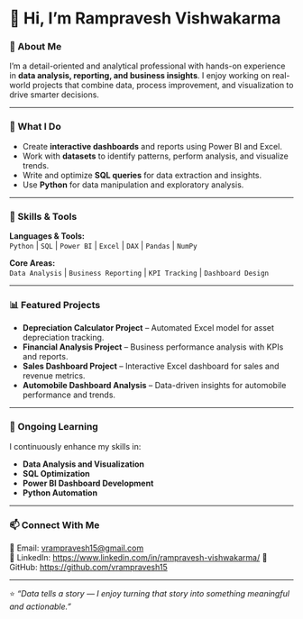 # 👋 Hi, I’m Rampravesh Vishwakarma

### 💼 About Me
I’m a detail-oriented and analytical professional with hands-on experience in **data analysis, reporting, and business insights**. I enjoy working on real-world projects that combine data, process improvement, and visualization to drive smarter decisions.

---

### 🎯 What I Do
- Create **interactive dashboards** and reports using Power BI and Excel.  
- Work with **datasets** to identify patterns, perform analysis, and visualize trends.  
- Write and optimize **SQL queries** for data extraction and insights.  
- Use **Python** for data manipulation and exploratory analysis.  

---

### 🧠 Skills & Tools
**Languages & Tools:**  
`Python` | `SQL` | `Power BI` | `Excel` | `DAX` | `Pandas` | `NumPy`

**Core Areas:**  
`Data Analysis` | `Business Reporting` | `KPI Tracking` | `Dashboard Design`

---

### 📊 Featured Projects
- **Depreciation Calculator Project** – Automated Excel model for asset depreciation tracking.  
- **Financial Analysis Project** – Business performance analysis with KPIs and reports.  
- **Sales Dashboard Project** – Interactive Excel dashboard for sales and revenue metrics.  
- **Automobile Dashboard Analysis** – Data-driven insights for automobile performance and trends.  

---

### 🌱 Ongoing Learning
I continuously enhance my skills in:
- **Data Analysis and Visualization**
- **SQL Optimization**
- **Power BI Dashboard Development**
- **Python Automation**

---

### 📫 Connect With Me
📧 Email: vrampravesh15@gmail.com  
💼 LinkedIn: https://www.linkedin.com/in/rampravesh-vishwakarma/ 
🐙 GitHub: https://github.com/vrampravesh15

---

⭐ *“Data tells a story — I enjoy turning that story into something meaningful and actionable.”*

